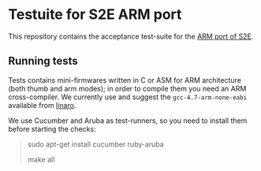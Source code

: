 # Testuite for S2E ARM port #

This repository contains the acceptance test-suite for the [ARM port 
of S2E](https://github.com/dslab-epfl/s2e/).

Running tests
---------------

Tests contains mini-firmwares written in C or ASM for ARM 
architecture (both thumb and arm modes); in order to compile them 
you need an ARM cross-compiler. We currently use and suggest the 
```gcc-4.7-arm-none-eabi``` available from
[linaro](https://launchpad.net/gcc-arm-embedded/4.7/4.7-2013-q1-update).

We use Cucumber and Aruba as test-runners, so you need to install them 
before starting the checks:

> sudo apt-get install cucumber ruby-aruba
>
> make all
